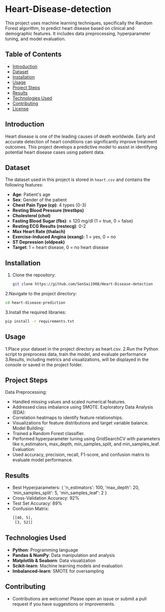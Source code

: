 # Heart-Disease-detection
This project uses machine learning techniques, specifically the Random Forest algorithm, to predict heart disease based on clinical and demographic features. It includes data preprocessing, hyperparameter tuning, and model evaluation.

## Table of Contents
- [Introduction](#introduction)
- [Dataset](#dataset)
- [Installation](#installation)
- [Usage](#usage)
- [Project Steps](#project-steps)
- [Results](#results)
- [Technologies Used](#technologies-used)
- [Contributing](#contributing)
- [License](#license)

## Introduction
Heart disease is one of the leading causes of death worldwide. Early and accurate detection of heart conditions can significantly improve treatment outcomes. This project develops a predictive model to assist in identifying potential heart disease cases using patient data.

## Dataset
The dataset used in this project is stored in `heart.csv` and contains the following features:
- **Age**: Patient's age
- **Sex**: Gender of the patient
- **Chest Pain Type (cp)**: 4 types (0-3)
- **Resting Blood Pressure (trestbps)**
- **Cholesterol (chol)**
- **Fasting Blood Sugar (fbs)**: ≥ 120 mg/dl (1 = true, 0 = false)
- **Resting ECG Results (restecg)**: 0-2
- **Max Heart Rate (thalach)**
- **Exercise-Induced Angina (exang)**: 1 = yes, 0 = no
- **ST Depression (oldpeak)**
- **Target**: 1 = heart disease, 0 = no heart disease

## Installation

1. Clone the repository:
   ```bash
   git clone https://github.com/SenSai1908/Heart-Disease-detection
   ```
2.Navigate to the project directory:
  ```bash
cd heart-disease-prediction
  ```
3.Install the required libraries:
  ```bash
pip install -r requirements.txt
  ```

## Usage

1.Place your dataset in the project directory as heart.csv.
2.Run the Python script to preprocess data, train the model, and evaluate performance
3.Results, including metrics and visualizations, will be displayed in the console or saved in the project folder.

## Project Steps

Data Preprocessing:
- Handled missing values and scaled numerical features.
- Addressed class imbalance using SMOTE.
Exploratory Data Analysis (EDA):
- Correlation heatmaps to identify feature relationships.
- Visualizations for feature distributions and target variable balance.
Model Building:
- Trained a Random Forest classifier.
- Performed hyperparameter tuning using GridSearchCV with parameters like n_estimators, max_depth, min_samples_split, and min_samples_leaf.
Evaluation:
- Used accuracy, precision, recall, F1-score, and confusion matrix to evaluate model performance.

## Results

- Best Hyperparameters: { 'n_estimators': 100, 'max_depth': 20, 'min_samples_split': 5, 'min_samples_leaf': 2 }
- Cross-Validation Accuracy: 92%
- Test Set Accuracy: 89%
- Confusion Matrix:
  ```bash
  [[40, 5],
   [3, 52]]
  ```

## Technologies Used

- **Python**: Programming language
- **Pandas & NumPy**: Data manipulation and analysis
- **Matplotlib & Seaborn**: Data visualization
- **Scikit-learn**: Machine learning models and evaluation
- **Imbalanced-learn**: SMOTE for oversampling

## Contributing

- Contributions are welcome! Please open an issue or submit a pull request if you have suggestions or improvements.
  



